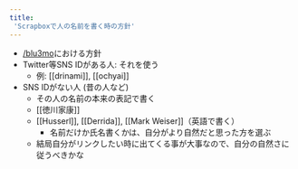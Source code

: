 ```yaml
---
title:
 'Scrapboxで人の名前を書く時の方針'
---
```


- [/blu3mo](https://scrapbox.io/blu3mo)における方針
- Twitter等SNS IDがある人: それを使う
    - 例: [[drinami]], [[ochyai]]
- SNS IDがない人 (昔の人など)
    - その人の名前の本来の表記で書く
    - [[徳川家康]]
    - [[Husserl]], [[Derrida]], [[Mark Weiser]]（英語で書く）
        - 名前だけか氏名書くかは、自分がより自然だと思った方を選ぶ
    - 結局自分がリンクしたい時に出てくる事が大事なので、自分の自然さに従うべきかな
